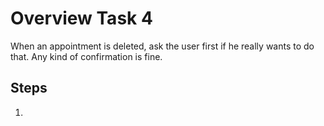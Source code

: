 # Overview Task 4

When an appointment is deleted, ask the user first if he really wants to do that. Any kind of confirmation is fine.

## Steps

1. 
